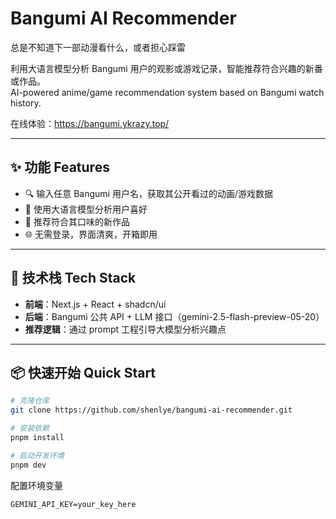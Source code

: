 # Bangumi AI Recommender

总是不知道下一部动漫看什么，或者担心踩雷

利用大语言模型分析 Bangumi 用户的观影或游戏记录，智能推荐符合兴趣的新番或作品。  
AI-powered anime/game recommendation system based on Bangumi watch history.

在线体验：https://bangumi.ykrazy.top/

---

## ✨ 功能 Features

- 🔍 输入任意 Bangumi 用户名，获取其公开看过的动画/游戏数据
- 🤖 使用大语言模型分析用户喜好
- 🎯 推荐符合其口味的新作品
- 🌐 无需登录，界面清爽，开箱即用

---

## 🚀 技术栈 Tech Stack

- **前端**：Next.js + React + shadcn/ui
- **后端**：Bangumi 公共 API + LLM 接口（gemini-2.5-flash-preview-05-20）
- **推荐逻辑**：通过 prompt 工程引导大模型分析兴趣点

---

## 📦 快速开始 Quick Start

```bash
# 克隆仓库
git clone https://github.com/shenlye/bangumi-ai-recommender.git

# 安装依赖
pnpm install

# 启动开发环境
pnpm dev
```

配置环境变量
```
GEMINI_API_KEY=your_key_here
```
